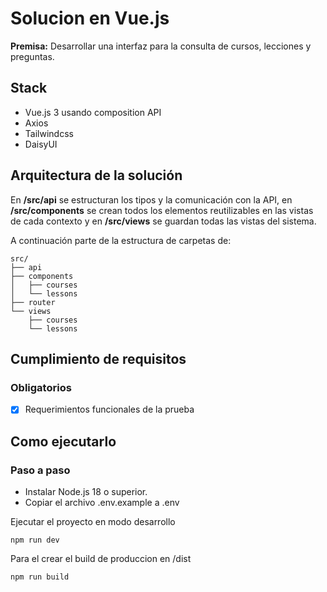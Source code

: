 # Solucion en Vue.js

**Premisa:** Desarrollar una interfaz para la consulta de cursos, lecciones y preguntas.

## Stack

- Vue.js 3 usando composition API
- Axios
- Tailwindcss
- DaisyUI

## Arquitectura de la solución

En **/src/api** se estructuran los tipos y la comunicación con la API, en **/src/components** se crean todos los elementos reutilizables en las vistas de cada contexto y en **/src/views** se guardan todas las vistas del sistema.

A continuación parte de la estructura de carpetas de:

```
src/
├── api
├── components
│   ├── courses
│   └── lessons
├── router
└── views
    ├── courses
    └── lessons
```

## Cumplimiento de requisitos

### Obligatorios

- [x] Requerimientos funcionales de la prueba

## Como ejecutarlo

### Paso a paso

- Instalar Node.js 18 o superior.
- Copiar el archivo .env.example a .env

Ejecutar el proyecto en modo desarrollo

```
npm run dev
```

Para el crear el build de produccion en /dist

```
npm run build
```
